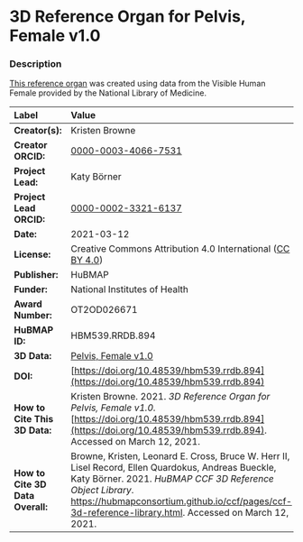 # 3D Reference Organ for Pelvis, Female v1.0

### Description
[This reference organ](https://hubmapconsortium.github.io/ccf/pages/ccf-3d-reference-library.html) was created using data from the Visible Human Female provided by the National Library of Medicine.

| Label | Value |
| :------------- |:-------------|
| **Creator(s):** | Kristen Browne |
| **Creator ORCID:** | [0000-0003-4066-7531](https://orcid.org/0000-0003-4066-7531) |
| **Project Lead:** | Katy B&ouml;rner |
| **Project Lead ORCID:** | [0000-0002-3321-6137](https://orcid.org/0000-0002-3321-6137) |
| **Date:** | 2021-03-12 |
| **License:** | Creative Commons Attribution 4.0 International ([CC BY 4.0](https://creativecommons.org/licenses/by/4.0/)) |
| **Publisher:** | HuBMAP |
| **Funder:** | National Institutes of Health |
| **Award Number:** | OT2OD026671 |
| **HuBMAP ID:** | HBM539.RRDB.894 |
| **3D Data:** | [Pelvis, Female v1.0](https://hubmapconsortium.github.io/ccf-releases/v1.0/models/VH_F_Pelvis.glb) |
| **DOI:** | [https://doi.org/10.48539/hbm539.rrdb.894](https://doi.org/10.48539/hbm539.rrdb.894) |
| **How to Cite This 3D Data:** | Kristen Browne. 2021. *3D Reference Organ for Pelvis, Female v1.0.* [https://doi.org/10.48539/hbm539.rrdb.894](https://doi.org/10.48539/hbm539.rrdb.894). Accessed on March 12, 2021. |
| **How to Cite 3D Data Overall:** | Browne, Kristen, Leonard E. Cross, Bruce W. Herr II, Lisel Record, Ellen Quardokus, Andreas Bueckle, Katy B&ouml;rner. 2021. *HuBMAP CCF 3D Reference Object Library*. https://hubmapconsortium.github.io/ccf/pages/ccf-3d-reference-library.html. Accessed on March 12, 2021. |
